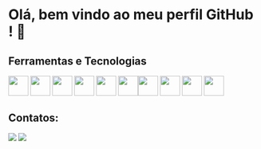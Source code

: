 # Olá, bem vindo ao meu perfil GitHub ! 👋

## Ferramentas e Tecnologias

<div>
<img loading="lazy" src="https://cdn.jsdelivr.net/gh/devicons/devicon/icons/html5/html5-original.svg"  width="40" height="40"/> <img loading="lazy" src="https://cdn.jsdelivr.net/gh/devicons/devicon/icons/css3/css3-original.svg"  width="40" height="40"/> <img loading="lazy" src="https://cdn.jsdelivr.net/gh/devicons/devicon/icons/javascript/javascript-original.svg"  width="40" height="40"/> <img loading="lazy" src="https://cdn.jsdelivr.net/gh/devicons/devicon/icons/typescript/typescript-original.svg"   width="40" height="40"/> <img loading="lazy" src="https://cdn.jsdelivr.net/gh/devicons/devicon/icons/react/react-original.svg" width="40" height="40"/> <img loading="lazy" src="https://cdn.jsdelivr.net/gh/devicons/devicon/icons/nextjs/nextjs-original-wordmark.svg"  width="40" height="40"/><img loading="lazy" src="https://cdn.jsdelivr.net/gh/devicons/devicon/icons/nodejs/nodejs-original.svg"  width="40" height="40"/> <img loading="lazy" src="https://cdn.jsdelivr.net/gh/devicons/devicon/icons/express/express-original.svg"  width="40" height="40"/> <img loading="lazy" src="https://cdn.jsdelivr.net/gh/devicons/devicon/icons/nestjs/nestjs-plain.svg"  width="40" height="40"/> <img loading="lazy" src="https://cdn.jsdelivr.net/gh/devicons/devicon/icons/postgresql/postgresql-original.svg"  width="40" height="40"/>
</div>


## Contatos:

<div>
<a href = "mailto:contato@seu-usuário-aqui"><img loading="lazy" src="https://img.shields.io/badge/Gmail-D14836?style=for-the-badge&logo=gmail&logoColor=white" target="_blank"></a>
<a href="https://www.linkedin.com/in/seu-usuário-linkedln-aqui" target="_blank"><img loading="lazy" src="https://img.shields.io/badge/-LinkedIn-%230077B5?style=for-the-badge&logo=linkedin&logoColor=white" target="_blank"></a>   
</div>





<!--

<div>
<a href="https://github.com/FranklinNeto">
<img loading="lazy" height="180em" src="https://github-readme-stats.vercel.app/api/top-langs/?username=FranklinNeto&layout=compact&langs_count=7&theme=dracula"/>
<img loading="lazy" height="180em" src="https://github-readme-stats.vercel.app/api?username=FranklinNeto&show_icons=true&theme=dracula&include_all_commits=true&count_private=true"/>
</div>


**FranklinNeto/FranklinNeto** is a ✨ _special_ ✨ repository because its `README.md` (this file) appears on your GitHub profile.
<img loading="lazy" src=  width="40" height="40"/>
Here are some ideas to get you started:

- 🔭 I’m currently working on ...
- 🌱 I’m currently learning ...
- 👯 I’m looking to collaborate on ...
- 🤔 I’m looking for help with ...
- 💬 Ask me about ...
- 📫 How to reach me: ...
- 😄 Pronouns: ...
- ⚡ Fun fact: ...
-->
